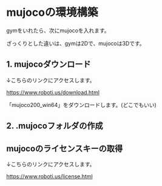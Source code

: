 # mujocoの環境構築

gymをいれたら、次にmujocoを入れます。

ざっくりとした違いは、gymは2Dで、mujocoは3Dです。

## 1. mujocoダウンロード

↓こちらのリンクにアクセスします。

https://www.roboti.us/download.html

「mujoco200_win64」をダウンロードします。(どこでもいい)

## 2. .mujocoフォルダの作成


## mujocoのライセンスキーの取得

↓こちらのリンクにアクセスします。

https://www.roboti.us/license.html

